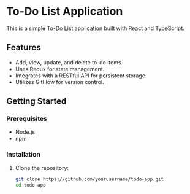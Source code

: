 # To-Do List Application

This is a simple To-Do List application built with React and TypeScript.

## Features

- Add, view, update, and delete to-do items.
- Uses Redux for state management.
- Integrates with a RESTful API for persistent storage.
- Utilizes GitFlow for version control.

## Getting Started

### Prerequisites

- Node.js
- npm

### Installation

1. Clone the repository:

   ```bash
   git clone https://github.com/yourusername/todo-app.git
   cd todo-app
